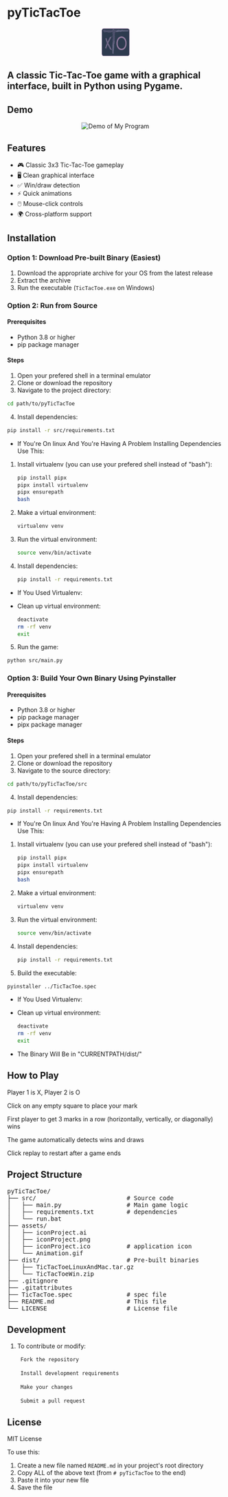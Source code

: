 # pyTicTacToe
<div align="center">
  <img src="./assets/iconProject.png" alt="Tic-Tac-Toe" width="65">
</div>

## A classic Tic-Tac-Toe game with a graphical interface, built in Python using Pygame.

## Demo

<div align="center">
  <img src="./assets/Animation.gif" alt="Demo of My Program" width="400">
</div>

## Features

- 🎮 Classic 3x3 Tic-Tac-Toe gameplay
- 🖥️ Clean graphical interface
- ✅ Win/draw detection
- ⚡ Quick animations
- 🖱️ Mouse-click controls
- 🌍 Cross-platform support

## Installation

### Option 1: Download Pre-built Binary (Easiest)

1. Download the appropriate archive for your OS from the latest release
2. Extract the archive
3. Run the executable (`TicTacToe.exe` on Windows)

### Option 2: Run from Source

#### Prerequisites
- Python 3.8 or higher
- pip package manager

#### Steps
1. Open your prefered shell in a terminal emulator
2. Clone or download the repository
3. Navigate to the project directory:
```bash
cd path/to/pyTicTacToe
```

4. Install dependencies:
```bash
pip install -r src/requirements.txt
```

* If You're On linux And You're Having A Problem Installing Dependencies Use This:
 1. Install virtualenv (you can use your prefered shell instead of "bash"):
    ```bash
    pip install pipx
    pipx install virtualenv
    pipx ensurepath
    bash
    ```
 2. Make a virtual environment:
    ```bash
    virtualenv venv
    ```
 3. Run the virtual environment:
    ```bash
    source venv/bin/activate
    ```
 4. Install dependencies:
    ```bash
    pip install -r requirements.txt
    ```

* If You Used Virtualenv:
 - Clean up virtual environment:
    ```bash
    deactivate
    rm -rf venv
    exit
    ```

5. Run the game:
```bash
python src/main.py
```


### Option 3: Build Your Own Binary Using Pyinstaller

#### Prerequisites
- Python 3.8 or higher
- pip package manager
- pipx package manager

#### Steps
1. Open your prefered shell in a terminal emulator
2. Clone or download the repository
3. Navigate to the source directory:
```bash
cd path/to/pyTicTacToe/src
```

4. Install dependencies:
```bash
pip install -r requirements.txt
```

* If You're On linux And You're Having A Problem Installing Dependencies Use This:
 1. Install virtualenv (you can use your prefered shell instead of "bash"):
    ```bash
    pip install pipx
    pipx install virtualenv
    pipx ensurepath
    bash
    ```
 2. Make a virtual environment:
    ```bash
    virtualenv venv
    ```
 3. Run the virtual environment:
    ```bash
    source venv/bin/activate
    ```
 4. Install dependencies:
    ```bash
    pip install -r requirements.txt
    ```

5. Build the executable:
```bash
pyinstaller ../TicTacToe.spec
```

* If You Used Virtualenv:
 - Clean up virtual environment:
    ```bash
    deactivate
    rm -rf venv
    exit
    ```

* The Binary Will Be in "CURRENTPATH/dist/"

## How to Play

Player 1 is X, Player 2 is O

Click on any empty square to place your mark

First player to get 3 marks in a row (horizontally, vertically, or diagonally) wins

The game automatically detects wins and draws

Click replay to restart after a game ends

## Project Structure

<pre>
pyTicTacToe/
├── src/                         # Source code
│   ├── main.py                  # Main game logic
│   ├── requirements.txt         # dependencies
│   └── run.bat
├── assets/
│   ├── iconProject.ai 
│   ├── iconProject.png 
│   ├── iconProject.ico          # application icon
│   └── Animation.gif
├── dist/                        # Pre-built binaries
│   ├── TicTacToeLinuxAndMac.tar.gz
│   └── TicTacToeWin.zip
├── .gitignore
├── .gitattributes
├── TicTacToe.spec               # spec file
├── README.md                    # This file
└── LICENSE                      # License file
</pre>

## Development

1. To contribute or modify:

        Fork the repository

        Install development requirements

        Make your changes

        Submit a pull request

## License

MIT License

To use this:
1. Create a new file named `README.md` in your project's root directory
2. Copy ALL of the above text (from `# pyTicTacToe` to the end)
3. Paste it into your new file
4. Save the file
